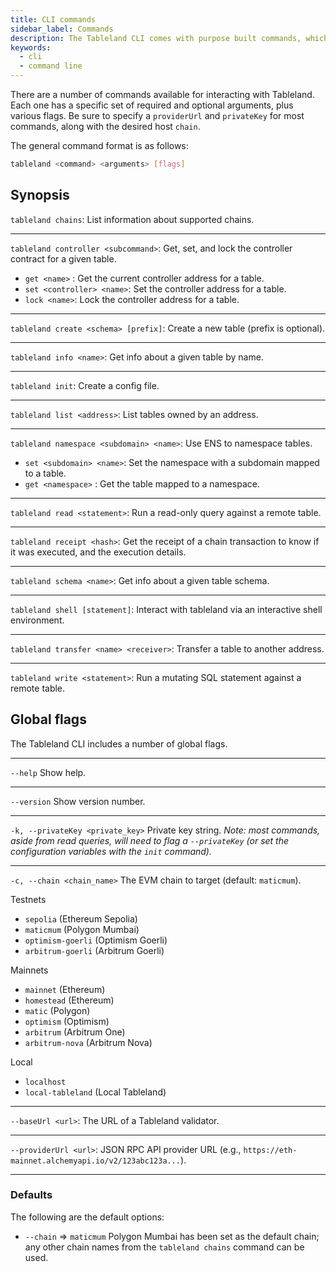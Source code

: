 ```yaml
---
title: CLI commands
sidebar_label: Commands
description: The Tableland CLI comes with purpose built commands, which slightly differs from the convention in other clients.
keywords:
  - cli
  - command line
---
```


There are a number of commands available for interacting with Tableland. Each one has a specific set of required and optional arguments, plus various flags. Be sure to specify a `providerUrl` and `privateKey` for most commands, along with the desired host `chain`.

The general command format is as follows:

```bash
tableland <command> <arguments> [flags]
```

## Synopsis

`tableland chains`: List information about supported chains.

---

`tableland controller <subcommand>`: Get, set, and lock the controller contract for a given table.

- `get <name>` : Get the current controller address for a table.
- `set <controller> <name>`: Set the controller address for a table.
- `lock <name>`: Lock the controller address for a table.

---

`tableland create <schema> [prefix]`: Create a new table (prefix is optional).

---

`tableland info <name>`: Get info about a given table by name.

---

`tableland init`: Create a config file.

---

`tableland list <address>`: List tables owned by an address.

---

`tableland namespace <subdomain> <name>`: Use ENS to namespace tables.

- `set <subdomain> <name>`: Set the namespace with a subdomain mapped to a table.
- `get <namespace>` : Get the table mapped to a namespace.

---

`tableland read <statement>`: Run a read-only query against a remote table.

---

`tableland receipt <hash>`: Get the receipt of a chain transaction to know if it was executed, and the execution details.

---

`tableland schema <name>`: Get info about a given table schema.

---

`tableland shell [statement]`: Interact with tableland via an interactive shell environment.

---

`tableland transfer <name> <receiver>`: Transfer a table to another address.

---

`tableland write <statement>`: Run a mutating SQL statement against a remote table.

## Global flags

The Tableland CLI includes a number of global flags.

---

`--help`
Show help.

---

`--version`
Show version number.

---

`-k, --privateKey <private_key>`
Private key string.
_Note: most commands, aside from read queries, will need to flag a `--privateKey` (or set the configuration variables with the `init` command)._

---

`-c, --chain <chain_name>`
The EVM chain to target (default: `maticmum`).

Testnets

- `sepolia` (Ethereum Sepolia)
- `maticmum` (Polygon Mumbai)
- `optimism-goerli` (Optimism Goerli)
- `arbitrum-goerli` (Arbitrum Goerli)

Mainnets

- `mainnet` (Ethereum)
- `homestead` (Ethereum)
- `matic` (Polygon)
- `optimism` (Optimism)
- `arbitrum` (Arbitrum One)
- `arbitrum-nova` (Arbitrum Nova)

Local

- `localhost`
- `local-tableland` (Local Tableland)

---

`--baseUrl <url>`: The URL of a Tableland validator.

---

`--providerUrl <url>`: JSON RPC API provider URL (e.g., `https://eth-mainnet.alchemyapi.io/v2/123abc123a...`).

---

### Defaults

The following are the default options:

- `--chain` ⇒ `maticmum`
  Polygon Mumbai has been set as the default chain; any other chain names from the `tableland chains` command can be used.

